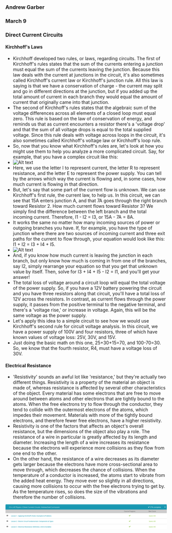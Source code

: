 ### Andrew Garber
### March 9 
### Direct Current Circuits

#### Kirchhoff's Laws
 - Kirchhoff developed two rules, or laws, regarding circuits. The first of Kirchhoff's rules states that the sum of the currents entering a junction must equal the sum of the currents leaving the junction. Because this law deals with the current at junctions in the circuit, it's also sometimes called Kirchhoff's current law or Kirchhoff's junction rule. All this law is saying is that we have a conservation of charge - the current may split and go in different directions at the junction, but if you added up the total amount of current in each branch they would equal the amount of current that originally came into that junction.
 - The second of Kirchhoff's rules states that the algebraic sum of the voltage differences across all elements of a closed loop must equal zero. This rule is based on the law of conservation of energy, and reminds us that as current encounters a resistor there's a 'voltage drop' and that the sum of all voltage drops is equal to the total supplied voltage. Since this rule deals with voltage across loops in the circuit, it's also sometimes called Kirchhoff's voltage law or Kirchhoff's loop rule.
 - So, now that you know what Kirchhoff's rules are, let's look at how you might use them to help you analyze a more complicated circuit. Say, for example, that you have a complex circuit like this:
 - ![Alt text](https://study.com/cimages/multimages/16/complexcircuit.jpg)
 - Here, we use the letter I to represent current, the letter R to represent resistance, and the letter E to represent the power supply. You can tell by the arrows which way the current is flowing and, in some cases, how much current is flowing in that direction.
 - But, let's say that some part of the current flow is unknown. We can use Kirchhoff's first rule, the current law, to help us. In this circuit, we can see that 15A enters junction A, and that 7A goes through the right branch toward Resistor 2. How much current flows toward Resistor 3? We simply find the difference between the left branch and the total incoming current. Therefore, I1 - I2 = I3, or 15A - 7A = 8A.
 - It works the same no matter how many incoming sources of power or outgoing branches you have. If, for example, you have the type of junction where there are two sources of incoming current and three exit paths for the current to flow through, your equation would look like this: I1 + I2 = I3 + I4 + I5.
 - ![Alt text](https://study.com/cimages/multimages/16/fd7e491a-f678-42b1-b771-19d43b85318b_egcircuit.jpg)
 - And, if you know how much current is leaving the junction in each branch, but only know how much is coming in from one of the branches, say I2, simply rearrange your equation so that you get that unknown value by itself. Then, solve for I3 + I4 + I5 - I2 = I1, and you'll get your answer!
 - The total loss of voltage around a circuit loop will equal the total voltage of the power supply. So, if you have a 12V battery powering the circuit and you have three resistors along that circuit, you'll have a total loss of 12V across the resistors. In contrast, as current flows through the power supply, it passes from the positive terminal to the negative terminal, and there's a 'voltage rise,' or increase in voltage. Again, this will be the same voltage as the power supply.
 - Let's apply this idea to a simple circuit to see how we would use Kirchhoff's second rule for circuit voltage analysis. In this circuit, we have a power supply of 100V and four resistors, three of which have known values of voltage loss: 25V, 30V, and 15V.
 - Just doing the basic math on this one, 25+30+15=70, and 100-70=30. So, we know that the fourth resistor, R4, must have a voltage loss of 30V. 
 
#### Electrical Resistance
 - 'Resistivity' sounds an awful lot like 'resistance,' but they're actually two different things. Resistivity is a property of the material an object is made of, whereas resistance is affected by several other characteristics of the object. Every material has some electrons that are free to move around between atoms and other electrons that are tightly bound to the atoms. When the free electrons try to flow through the conductor, they tend to collide with the outermost electrons of the atoms, which impedes their movement. Materials with more of the tightly bound electrons, and therefore fewer free electrons, have a higher resistivity.
 - Resistivity is one of the factors that affects an object's overall resistance, but the dimensions of the object also play a role. The resistance of a wire in particular is greatly affected by its length and diameter. Increasing the length of a wire increases its resistance because the electrons will experience more collisions as they flow from one end to the other.
 - On the other hand, the resistance of a wire decreases as its diameter gets larger because the electrons have more cross-sectional area to move through, which decreases the chance of collisions. When the temperature of a conductor is increased, the atoms start to vibrate from the added heat energy. They move ever so slightly in all directions, causing more collisions to occur with the free electrons trying to get by. As the temperature rises, so does the size of the vibrations and therefore the number of collisions.

![Alt text](Media/direct_current_circuits.png)
